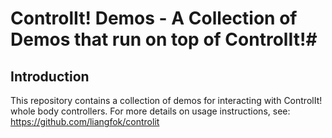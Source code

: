 # ControlIt! Demos - A Collection of Demos that run on top of ControlIt!#

## Introduction ##

This repository contains a collection of demos for interacting with ControlIt! whole body controllers. For more details on usage instructions, see: https://github.com/liangfok/controlit